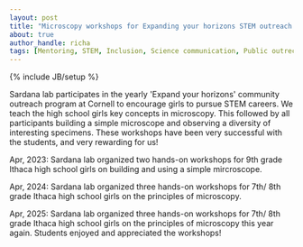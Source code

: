```yaml
---
layout: post
title: "Microscopy workshops for Expanding your horizons STEM outreach program"
about: true
author_handle: richa
tags: [Mentoring, STEM, Inclusion, Science communication, Public outrech, Science education]
---
```

{% include JB/setup %}

Sardana lab participates in the yearly 'Expand your horizons' community outreach program at Cornell to encourage girls to pursue STEM careers. We teach the high school girls key concepts in microscopy. This followed by all participants building a simple microscope and observing a diversity of interesting specimens. These workshops have been very successful with the students, and very rewarding for us!

Apr, 2023: Sardana lab organized two hands-on workshops for 9th grade Ithaca high school girls on building and using a simple mircroscope. 

Apr, 2024: Sardana lab organized three hands-on workshops for 7th/ 8th grade Ithaca high school girls on the principles of microscopy. 

Apr, 2025: Sardana lab organized three hands-on workshops for 7th/ 8th grade Ithaca high school girls on the principles of microscopy this year again. Students enjoyed and appreciated the workshops!

